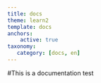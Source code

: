 ```yaml
---
title: docs
theme: learn2
template: docs
anchors:
    active: true
taxonomy:
   category: [docs, en]
---
```


#This is a documentation test